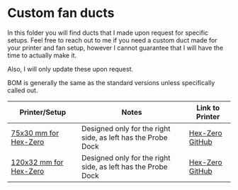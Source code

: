 # Custom fan ducts

In this folder you will find ducts that I made upon request for specific setups.
Feel free to reach out to me if you need a custom duct made for your printer and fan setup, however I cannot guarantee that I will have the time to actually make it.

Also, I will only update these upon request.

BOM is generally the same as the standard versions unless specifically called out.

| Printer/Setup                             | Notes                                                        | Link to Printer                                                 |
| ----------------------------------------- | ------------------------------------------------------------ | --------------------------------------------------------------- |
| [75x30 mm for Hex-Zero](Hex-Zero/7530/) | Designed only for the right side, as left has the Probe Dock | [Hex-Zero GitHub](https://github.com/Alexander-T-Moss/Hex-Zero) |
| [120x32 mm for Hex-Zero](Hex-Zero/12032/) | Designed only for the right side, as left has the Probe Dock | [Hex-Zero GitHub](https://github.com/Alexander-T-Moss/Hex-Zero) |
